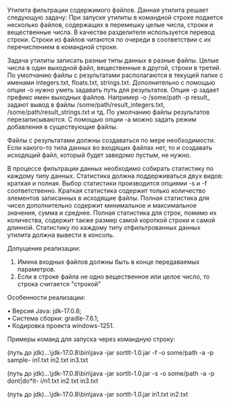 Утилита фильтрации содержимого файлов.
Данная утилита решает следующую задачу:
При запуске утилиты в командной строке подается несколько файлов, содержащих в
перемешку целые числа, строки и вещественные числа. В качестве разделителя
используется перевод строки. Строки из файлов читаются по очереди в соответствии с их
перечислением в командной строке.

Задача утилиты записать разные типы данных в разные файлы. Целые числа в один
выходной файл, вещественные в другой, строки в третий. По умолчанию файлы с
результатами располагаются в текущей папке с именами integers.txt, floats.txt, strings.txt.
Дополнительно с помощью опции -o нужно уметь задавать путь для результатов. Опция -p
задает префикс имен выходных файлов. Например -o /some/path -p result_ задают вывод в
файлы /some/path/result_integers.txt, /some/path/result_strings.txt и тд.
По умолчанию файлы результатов перезаписываются. С помощью опции -a можно задать
режим добавления в существующие файлы.

Файлы с результатами должны создаваться по мере необходимости. Если какого-то типа
данных во входящих файлах нет, то и создавать исходящий файл, который будет заведомо
пустым, не нужно.

В процессе фильтрации данных необходимо собирать статистику по каждому типу данных.
Статистика должна поддерживаться двух видов: краткая и полная. Выбор статистики
производится опциями -s и -f соответственно. Краткая статистика содержит только
количество элементов записанных в исходящие файлы. Полная статистика для чисел
дополнительно содержит минимальное и максимальное значения, сумма и среднее.
Полная статистика для строк, помимо их количества, содержит также размер самой
короткой строки и самой длинной.
Статистику по каждому типу отфильтрованных данных утилита должна вывести в консоль.

Допущения реализации:  
1) Имена входных файлов должны быть в конце передаваемых параметров.  
2) Если в строке файла не одно вещественное или целое число, то строка считается "строкой"

Особенности реализации:

• Версия Java: jdk-17.0.8;  
• Система сборки: gradle-7.6.1;  
• Кодировка проекта windows-1251.  

Примеры команд для запуска через командную строку:

(путь до jdk)...\jdk-17.0.8\bin\java -jar sortIt-1.0.jar -f -o some/path -a -p sample- in1.txt in2.txt in3.txt

(путь до jdk)...\jdk-17.0.8\bin\java -jar sortIt-1.0.jar -s -o some/path -a -p dont|do*it- i/n1.txt in2.txt in3.txt

(путь до jdk)...\jdk-17.0.8\bin\java -jar sortIt-1.0.jar in1.txt in2.txt

